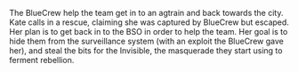 The BlueCrew help the team get in to an agtrain and back towards the city. Kate calls in a rescue, claiming she was captured by BlueCrew but escaped. Her plan is to get back in to the BSO in order to help the team. Her goal is to hide them from the surveillance system (with an exploit the BlueCrew gave her), and steal the bits for the Invisible, the masquerade they start using to ferment rebellion.